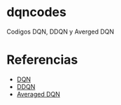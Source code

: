 # dqncodes
Codigos DQN, DDQN y Averged DQN


# Referencias
- [DQN](https://web.stanford.edu/class/psych209/Readings/MnihEtAlHassibis15NatureControlDeepRL.pdf)
- [DDQN](https://arxiv.org/abs/1509.06461)
- [Averaged DQN](https://arxiv.org/abs/1611.01929)
